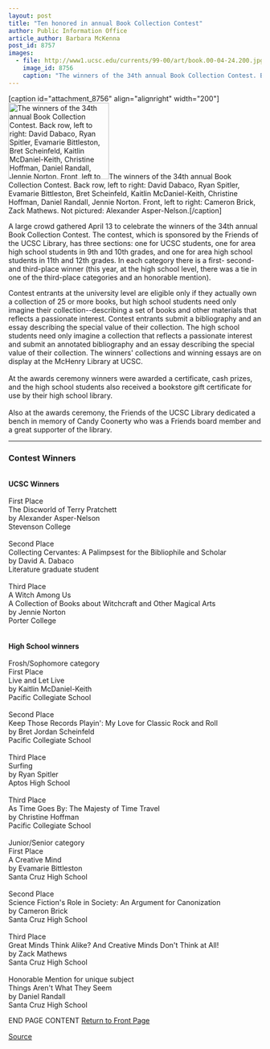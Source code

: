 ```yaml
---
layout: post
title: "Ten honored in annual Book Collection Contest"
author: Public Information Office
article_author: Barbara McKenna
post_id: 8757
images:
  - file: http://www1.ucsc.edu/currents/99-00/art/book.00-04-24.200.jpg
    image_id: 8756
    caption: "The winners of the 34th annual Book Collection Contest. Back row, left to right: David Dabaco, Ryan Spitler, Evamarie Bittleston, Bret Scheinfeld, Kaitlin McDaniel-Keith, Christine Hoffman, Daniel Randall, Jennie Norton. Front, left to right: Cameron Brick, Zack Mathews. Not pictured: Alexander Asper-Nelson."
---
```


[caption id="attachment_8756" align="alignright" width="200"]<a href="http://dev-ucsc-news.pantheonsite.io/wp-content/uploads/2000/04/book.00-04-24.200.jpg"><img class="size-full wp-image-8756" src="http://dev-ucsc-news.pantheonsite.io/wp-content/uploads/2000/04/book.00-04-24.200.jpg" alt="The winners of the 34th annual Book Collection Contest. Back row, left to right: David Dabaco, Ryan Spitler, Evamarie Bittleston, Bret Scheinfeld, Kaitlin McDaniel-Keith, Christine Hoffman, Daniel Randall, Jennie Norton. Front, left to right: Cameron Brick, Zack Mathews. Not pictured: Alexander Asper-Nelson." width="200" height="152" /></a>The winners of the 34th annual Book Collection Contest. Back row, left to right: David Dabaco, Ryan Spitler, Evamarie Bittleston, Bret Scheinfeld, Kaitlin McDaniel-Keith, Christine Hoffman, Daniel Randall, Jennie Norton. Front, left to right: Cameron Brick, Zack Mathews. Not pictured: Alexander Asper-Nelson.[/caption]
<p>
  A large crowd gathered April 13 to celebrate the winners of the 34th annual Book Collection Contest. The contest, which is sponsored by the Friends of the UCSC Library, has three sections: one for UCSC students, one for area high school students in 9th and 10th grades, and one for area high school students in 11th and 12th grades. In each category there is a first- second- and third-place winner (this year, at the high school level, there was a tie in one of the third-place categories and an honorable mention).
</p>Contest entrants at the university level are eligible only if they actually own a collection of 25 or more books, but high school students need only imagine their collection--describing a set of books and other materials that reflects a passionate interest. Contest entrants submit a bibliography and an essay describing the special value of their collection. The high school students need only imagine a collection that reflects a passionate interest and submit an annotated bibliography and an essay describing the special value of their collection. The winners' collections and winning essays are on display at the McHenry Library at UCSC.<br>
<br>
At the awards ceremony winners were awarded a certificate, cash prizes, and the high school students also received a bookstore gift certificate for use by their high school library.<br>
<br>
Also at the awards ceremony, the Friends of the UCSC Library dedicated a bench in memory of Candy Coonerty who was a Friends board member and a great supporter of the library.<br>
<hr>
<h3>
  <b>Contest Winners</b>
</h3>
<p>
  <br>
  <b>UCSC Winners</b><br>
  <br>
  First Place<br>
  The Discworld of Terry Pratchett<br>
  by Alexander Asper-Nelson<br>
  Stevenson College<br>
  <br>
  Second Place<br>
  Collecting Cervantes: A Palimpsest for the Bibliophile and Scholar<br>
  by David A. Dabaco<br>
  Literature graduate student<br>
  <br>
  Third Place<br>
  A Witch Among Us<br>
  A Collection of Books about Witchcraft and Other Magical Arts<br>
  by Jennie Norton<br>
  Porter College<br>
  <br>
  <br>
  <b>High School winners</b><br>
  <br>
  Frosh/Sophomore category<br>
  First Place<br>
  Live and Let Live<br>
  by Kaitlin McDaniel-Keith<br>
  Pacific Collegiate School<br>
  <br>
  Second Place<br>
  Keep Those Records Playin': My Love for Classic Rock and Roll<br>
  by Bret Jordan Scheinfeld<br>
  Pacific Collegiate School<br>
  <br>
  Third Place<br>
  Surfing<br>
  by Ryan Spitler<br>
  Aptos High School<br>
  <br>
  Third Place<br>
  As Time Goes By: The Majesty of Time Travel<br>
  by Christine Hoffman<br>
  Pacific Collegiate School<br>
  <br>
  Junior/Senior category<br>
  First Place<br>
  A Creative Mind<br>
  by Evamarie Bittleston<br>
  Santa Cruz High School<br>
  <br>
  Second Place<br>
  Science Fiction's Role in Society: An Argument for Canonization<br>
  by Cameron Brick<br>
  Santa Cruz High School<br>
  <br>
  Third Place<br>
  Great Minds Think Alike? And Creative Minds Don't Think at All!<br>
  by Zack Mathews<br>
  Santa Cruz High School<br>
  <br>
  Honorable Mention for unique subject<br>
  Things Aren't What They Seem<br>
  by Daniel Randall<br>
  Santa Cruz High School
</p>
<p>
  END PAGE CONTENT <a href="../../index.html">Return to Front Page</a> <img align="bottom" alt=" " border="0" height="1" src="../../images/trans.gif" width="385">
</p>
<p><a href="http://www1.ucsc.edu/currents/99-00/04-24/book.html" title="Permalink to book">Source</a></p>
